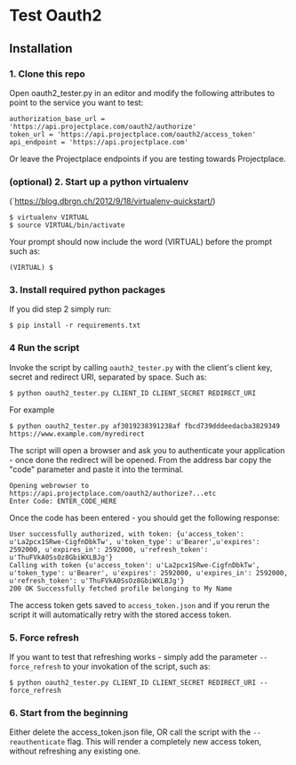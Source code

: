 # Test Oauth2

## Installation

### 1. Clone this repo
Open oauth2_tester.py in an editor and modify the following attributes to point to the service you want to test:

```
authorization_base_url = 'https://api.projectplace.com/oauth2/authorize'
token_url = 'https://api.projectplace.com/oauth2/access_token'
api_endpoint = 'https://api.projectplace.com'
```

Or leave the Projectplace endpoints if you are testing towards Projectplace.

### (optional) 2. Start up a python virtualenv
(`https://blog.dbrgn.ch/2012/9/18/virtualenv-quickstart/)

```
$ virtualenv VIRTUAL
$ source VIRTUAL/bin/activate
```

Your prompt should now include the word (VIRTUAL) before the prompt such as:

`(VIRTUAL) $`

### 3. Install required python packages
If you did step 2 simply run:

```
$ pip install -r requirements.txt
```

### 4 Run the script

Invoke the script by calling `oauth2_tester.py` with the client's client key, secret and redirect URI, 
separated by space. Such as:

```
$ python oauth2_tester.py CLIENT_ID CLIENT_SECRET REDIRECT_URI
```

For example

```
$ python oauth2_tester.py af3019238391238af fbcd739dddeedacba3829349 https://www.example.com/myredirect
```

The script will open a browser and ask you to authenticate your application - once done the redirect will be
opened. From the address bar copy the "code" parameter and paste it into the terminal.

```
Opening webrowser to https://api.projectplace.com/oauth2/authorize?...etc
Enter Code: ENTER_CODE_HERE
```

Once the code has been entered - you should get the following response:

```
User successfully authorized, with token: {u'access_token': u'La2pcx1SRwe-CigfnDbkTw', u'token_type': u'Bearer',u'expires': 2592000, u'expires_in': 2592000, u'refresh_token': u'ThuFVkA0SsOz8GbiWXLBJg'}
Calling with token {u'access_token': u'La2pcx1SRwe-CigfnDbkTw', u'token_type': u'Bearer', u'expires': 2592000, u'expires_in': 2592000, u'refresh_token': u'ThuFVkA0SsOz8GbiWXLBJg'}
200 OK Successfully fetched profile belonging to My Name
```

The access token gets saved to `access_token.json` and if you rerun the script it will automatically retry with the
stored access token.

### 5. Force refresh
If you want to test that refreshing works - simply add the parameter `--force_refresh` to your invokation of the script, such as:

```
$ python oauth2_tester.py CLIENT_ID CLIENT_SECRET REDIRECT_URI --force_refresh
```

### 6. Start from the beginning
Either delete the access_token.json file, OR call the script with the `--reauthenticate` flag. This will render a completely
new access token, without refreshing any existing one.



